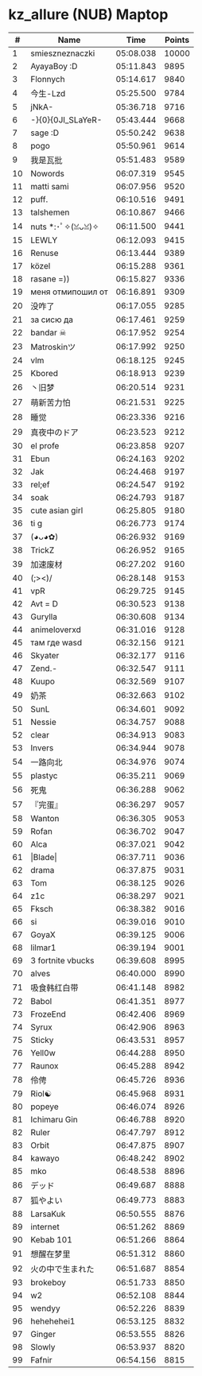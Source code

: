 # kz_allure (NUB) Maptop

|  # | Name | Time | Points |
|-------------- | -------------- | -------------- | -------------- | 
| 1 | smieszneznaczki | 05:08.038 | 10000 | 
| 2 | AyayaBoy :D | 05:11.843 | 9895 | 
| 3 | Flonnych | 05:14.617 | 9840 | 
| 4 | 今生-Lzd | 05:25.500 | 9784 | 
| 5 | jNkA- | 05:36.718 | 9716 | 
| 6 | -}{0}{0JI_SLaYeR- | 05:43.444 | 9668 | 
| 7 | sage :D | 05:50.242 | 9638 | 
| 8 | pogo | 05:50.961 | 9614 | 
| 9 | 我是瓦批 | 05:51.483 | 9589 | 
| 10 | Nowords | 06:07.319 | 9545 | 
| 11 | matti sami | 06:07.956 | 9520 | 
| 12 | puff. | 06:10.516 | 9491 | 
| 13 | talshemen | 06:10.867 | 9466 | 
| 14 | nuts *:･ﾟ✧(ꈍᴗꈍ)✧ | 06:11.500 | 9441 | 
| 15 | LEWLY | 06:12.093 | 9415 | 
| 16 | Renuse | 06:13.444 | 9389 | 
| 17 | közel | 06:15.288 | 9361 | 
| 18 | rasane =)) | 06:15.827 | 9336 | 
| 19 | меня отмипошил от | 06:16.891 | 9309 | 
| 20 | 没咋了 | 06:17.055 | 9285 | 
| 21 | за сисю да | 06:17.461 | 9259 | 
| 22 | bandar ☠ | 06:17.952 | 9254 | 
| 23 | Matroskinツ | 06:17.992 | 9250 | 
| 24 | vlm | 06:18.125 | 9245 | 
| 25 | Kbored | 06:18.913 | 9239 | 
| 26 | 丶旧梦 | 06:20.514 | 9231 | 
| 27 | 萌新苦力怕 | 06:21.531 | 9225 | 
| 28 | 睡觉 | 06:23.336 | 9216 | 
| 29 | 真夜中のドア | 06:23.523 | 9212 | 
| 30 | el profe | 06:23.858 | 9207 | 
| 31 | Ebun | 06:24.163 | 9202 | 
| 32 | Jak | 06:24.468 | 9197 | 
| 33 | rel;ef | 06:24.547 | 9192 | 
| 34 | soak | 06:24.793 | 9187 | 
| 35 | cute asian girl | 06:25.805 | 9180 | 
| 36 | ti g | 06:26.773 | 9174 | 
| 37 | (◕ᴗ◕✿) | 06:26.932 | 9169 | 
| 38 | TrickZ | 06:26.952 | 9165 | 
| 39 | 加速废材 | 06:27.202 | 9160 | 
| 40 | (;><)/ | 06:28.148 | 9153 | 
| 41 | vpR | 06:29.725 | 9145 | 
| 42 | Avt = D | 06:30.523 | 9138 | 
| 43 | Gurylla | 06:30.608 | 9134 | 
| 44 | animeloverxd | 06:31.016 | 9128 | 
| 45 | там где wasd | 06:32.156 | 9121 | 
| 46 | Skyater | 06:32.177 | 9116 | 
| 47 | Zend.- | 06:32.547 | 9111 | 
| 48 | Kuupo | 06:32.569 | 9107 | 
| 49 | 奶茶 | 06:32.663 | 9102 | 
| 50 | SunL | 06:34.601 | 9092 | 
| 51 | Nessie | 06:34.757 | 9088 | 
| 52 | clear | 06:34.913 | 9083 | 
| 53 | Invers | 06:34.944 | 9078 | 
| 54 | 一路向北 | 06:34.976 | 9074 | 
| 55 | plastyc | 06:35.211 | 9069 | 
| 56 | 死鬼 | 06:36.288 | 9062 | 
| 57 | 『完蛋』 | 06:36.297 | 9057 | 
| 58 | Wanton | 06:36.305 | 9053 | 
| 59 | Rofan | 06:36.702 | 9047 | 
| 60 | Alca | 06:37.021 | 9042 | 
| 61 | \|Blade\| | 06:37.711 | 9036 | 
| 62 | drama | 06:37.875 | 9031 | 
| 63 | Tom | 06:38.125 | 9026 | 
| 64 | z1c | 06:38.297 | 9021 | 
| 65 | Fksch | 06:38.382 | 9016 | 
| 66 | si | 06:39.016 | 9010 | 
| 67 | GoyaX | 06:39.125 | 9006 | 
| 68 | lilmar1 | 06:39.194 | 9001 | 
| 69 | 3 fortnite vbucks | 06:39.608 | 8995 | 
| 70 | alves | 06:40.000 | 8990 | 
| 71 | 吸食韩红白带 | 06:41.148 | 8982 | 
| 72 | Babol | 06:41.351 | 8977 | 
| 73 | FrozeEnd | 06:42.406 | 8969 | 
| 74 | Syrux | 06:42.906 | 8963 | 
| 75 | Sticky | 06:43.531 | 8957 | 
| 76 | Yell0w | 06:44.288 | 8950 | 
| 77 | Raunox | 06:45.288 | 8942 | 
| 78 | 伶俜 | 06:45.726 | 8936 | 
| 79 | Riol☯ | 06:45.968 | 8931 | 
| 80 | popeye | 06:46.074 | 8926 | 
| 81 | Ichimaru Gin | 06:46.788 | 8920 | 
| 82 | Ruler | 06:47.797 | 8912 | 
| 83 | Orbit | 06:47.875 | 8907 | 
| 84 | kawayo | 06:48.242 | 8902 | 
| 85 | mko | 06:48.538 | 8896 | 
| 86 | デッド | 06:49.687 | 8888 | 
| 87 | 狐やよい | 06:49.773 | 8883 | 
| 88 | LarsaKuk | 06:50.555 | 8876 | 
| 89 | internet | 06:51.262 | 8869 | 
| 90 | Kebab 101 | 06:51.266 | 8864 | 
| 91 | 想醒在梦里 | 06:51.312 | 8860 | 
| 92 | 火の中で生まれた | 06:51.687 | 8854 | 
| 93 | brokeboy | 06:51.733 | 8850 | 
| 94 | w2 | 06:52.108 | 8844 | 
| 95 | wendyy | 06:52.226 | 8839 | 
| 96 | hehehehei1 | 06:53.125 | 8832 | 
| 97 | Ginger | 06:53.555 | 8826 | 
| 98 | Slowly | 06:53.937 | 8820 | 
| 99 | Fafnir | 06:54.156 | 8815 | 

